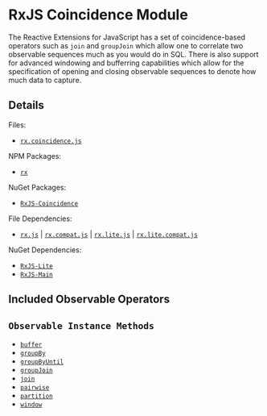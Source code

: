 # RxJS Coincidence Module #

The Reactive Extensions for JavaScript has a set of coincidence-based operators such as `join` and `groupJoin` which allow one to correlate two observable sequences much as you would do in SQL.  There is also support for advanced windowing and bufferring capabilities which allow for the specification of opening and closing observable sequences to denote how much data to capture.

## Details ##

Files:
- [`rx.coincidence.js`](https://github.com/Reactive-Extensions/RxJS/blob/master/dist/rx.coincidence.js)

NPM Packages:
- [`rx`](https://www.npmjs.org/package/rx)

NuGet Packages:
- [`RxJS-Coincidence`](http://www.nuget.org/packages/RxJS-Coincidence/)

File Dependencies:
- [`rx.js`](https://github.com/Reactive-Extensions/RxJS/blob/master/dist/rx.js) | [`rx.compat.js`](https://github.com/Reactive-Extensions/RxJS/blob/master/dist/rx.compat.js) | [`rx.lite.js`](https://github.com/Reactive-Extensions/RxJS/blob/master/dist/rx.lite.js) | [`rx.lite.compat.js`](https://github.com/Reactive-Extensions/RxJS/blob/master/dist/rx.lite.compat.js)

NuGet Dependencies:
- [`RxJS-Lite`](http://www.nuget.org/packages/RxJS-Lite/)
- [`RxJS-Main`](http://www.nuget.org/packages/RxJS-Main/)

## Included Observable Operators ##

## `Observable Instance Methods`
- [`buffer`](../core_objects/observable/observable_instance_methods/buffer.html)
- [`groupBy`](../core_objects/observable/observable_instance_methods/groupby.html)
- [`groupByUntil`](../core_objects/observable/observable_instance_methods/groupbyuntil.html)
- [`groupJoin`](../core_objects/observable/observable_instance_methods/groupjoin.html)
- [`join`](../core_objects/observable/observable_instance_methods/join.html)
- [`pairwise`](../core_objects/observable/observable_instance_methods/pairwise.html)
- [`partition`](../core_objects/observable/observable_instance_methods/partition.html)
- [`window`](../core_objects/observable/observable_instance_methods/window.html)
